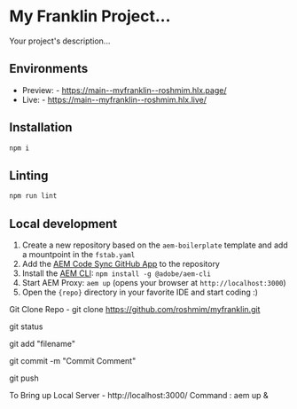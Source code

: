 # My Franklin Project...
Your project's description...

## Environments
- Preview: - https://main--myfranklin--roshmim.hlx.page/
- Live: - https://main--myfranklin--roshmim.hlx.live/

## Installation

```sh
npm i
```

## Linting

```sh
npm run lint
```

## Local development

1. Create a new repository based on the `aem-boilerplate` template and add a mountpoint in the `fstab.yaml`
1. Add the [AEM Code Sync GitHub App](https://github.com/apps/aem-code-sync) to the repository
1. Install the [AEM CLI](https://github.com/adobe/aem-cli): `npm install -g @adobe/aem-cli`
1. Start AEM Proxy: `aem up` (opens your browser at `http://localhost:3000`)
1. Open the `{repo}` directory in your favorite IDE and start coding :)

Git Clone Repo - git clone https://github.com/roshmim/myfranklin.git

git status

git add "filename"

git commit -m "Commit Comment"

git push
 
To Bring up Local Server - http://localhost:3000/
Command : aem up &
